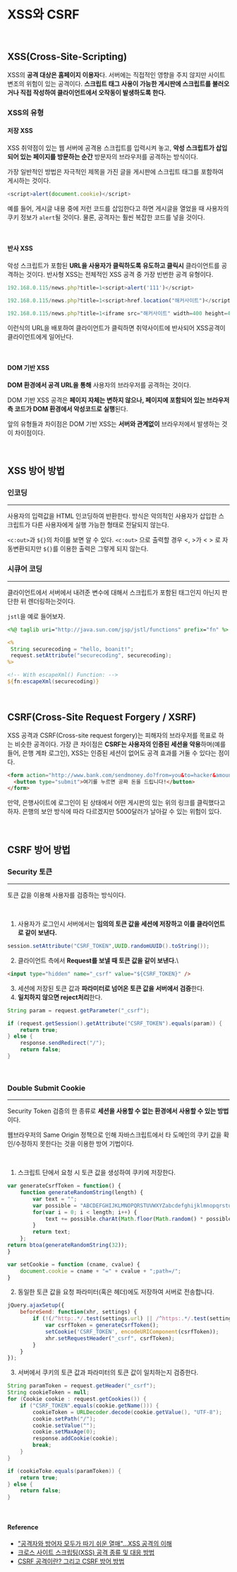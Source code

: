 # XSS와 CSRF

<br/>

## XSS(Cross-Site-Scripting)

XSS의 **공격 대상은 홈페이지 이용자**다. 서버에는 직접적인 영향을 주지 않지만 사이트 변조의 위험이 있는 공격이다.
**스크립트 태그 사용이 가능한 게시판에 스크립트를 불러오거나 직접 작성하여 클라이언트에서 오작동이 발생하도록 한다.**

### XSS의 유형

#### 저장 XSS

XSS 취약점이 있는 웹 서버에 공격용 스크립트를 입력시켜 놓고, **악성 스크립트가 삽입되어 있는 페이지를 방문하는 순간** 방문자의 브라우저를 공격하는 방식이다.

가장 일반적인 방법은 자극적인 제목을 가진 글을 게시판에 스크립트 태그를 포함하여 게시하는 것이다.

```js
<script>alert(document.cookie)</script>
```

예를 들어, 게시글 내용 중에 저런 코드를 삽입한다고 하면 게시글을 열었을 때 사용자의 쿠키 정보가 `alert`될 것이다. 물론, 공격자는 훨씬 복잡한 코드를 넣을 것이다.

<br/>

#### 반사 XSS

악성 스크립트가 포함된 **URL을 사용자가 클릭하도록 유도하고 클릭시** 클라이언트를 공격하는 것이다. 반사형 XSS는 전체적인 XSS 공격 중 가장 빈번한 공격 유형이다.

```js
192.168.0.115/news.php?title=1<script>alert('111')</script>

192.168.0.115/news.php?title=1<script>href.location("해커사이트")</script>

192.168.0.115/news.php?title=1<iframe src="해커사이트" width=400 height=400></iframe>
```

이런식의 URL을 배포하여 클라이언트가 클릭하면 취약사이트에 반사되어 XSS공격이 클라이언트에게 일어난다.

<br/>

#### DOM 기반 XSS

**DOM 환경에서 공격 URL을 통해** 사용자의 브라우저를 공격하는 것이다.

DOM 기반 XSS 공격은 **페이지 자체는 변하지 않으나, 페이지에 포함되어 있는 브라우저측 코드가 DOM 환경에서 악성코드로 실행**된다.

앞의 유형들과 차이점은 DOM 기반 XSS는 **서버와 관계없이** 브라우저에서 발생하는 것이 차이점이다.

<br/>

## XSS 방어 방법

### 인코딩

---

사용자의 입력값을 HTML 인코딩하여 반환한다.
방식은 악의적인 사용자가 삽입한 스크립트가 다른 사용자에게 실행 가능한 형태로 전달되지 않는다.

`<c:out>`과 `${}`의 차이를 보면 알 수 있다.
`<c:out>` 으로 출력할 경우 <, >가 &lt; &gt; 로 자동변환되지만 `${}`를 이용한 출력은 그렇게 되지 않는다.

### 시큐어 코딩

---

클라이언트에서 서버에서 내려준 변수에 대해서 스크립트가 포함된 태그인지 아닌지 판단한 뒤 렌더링하는것이다.

`jstl`을 예로 들어보자.

```jsp
<%@ taglib uri="http://java.sun.com/jsp/jstl/functions" prefix="fn" %>

<%
 String securecoding = "hello, boanit!";
 request.setAttribute("securecoding", securecoding);
%>

<!-- With escapeXml() Function: -->
${fn:escapeXml(securecoding)}
```

<br/>

## CSRF(Cross-Site Request Forgery / XSRF)

XSS 공격과 CSRF(Cross-site request forgery)는 피해자의 브라우저를 목표로 하는 비슷한 공격이다. 
가장 큰 차이점은 **CSRF는 사용자의 인증된 세션을 악용**하며(예를 들어, 은행 계좌 로그인), XSS는 인증된 세션이 없어도 공격 효과를 거둘 수 있다는 점이다.

```html
<form action="http://www.bank.com/sendmoney.do?from=you&to=hacker&amount=5000" method="POST">
  <button type="submit">여기를 누르면 공짜 돈을 드립니다!</button>
</form>
```
만약, 은행사이트에 로그인이 된 상태에서 어떤 게시판의 있는 위의 링크를 클릭했다고 하자.
은행의 보안 방식에 따라 다르겠지만 5000달러가 날아갈 수 있는 위험이 있다.

<br/>

## CSRF 방어 방법

### Security 토큰

---

토큰 값을 이용해 사용자를 검증하는 방식이다.

<br/>

1. 사용자가 로그인시 서버에서는 **임의의 토큰 값을 세션에 저장하고 이를 클라이언트로 같이 보낸다.**
```java
session.setAttribute("CSRF_TOKEN",UUID.randomUUID().toString());
```

2. 클라이언트 측에서 **Request를 보낼 때 토큰 값을 같이 보낸다.**\
```html
<input type="hidden" name="_csrf" value="${CSRF_TOKEN}" />
```

3. 세션에 저장된 토큰 값과 **파라미터로 넘어온 토큰 값을 서버에서 검증**한다.
4. **일치하지 않으면 reject처리**한다.
```java
String param = request.getParameter("_csrf"); 

if (request.getSession().getAttribute("CSRF_TOKEN").equals(param)) {
    return true; 
} else { 
    response.sendRedirect("/");
    return false; 
}

```

<br/>

### Double Submit Cookie

---

Security Token 검증의 한 종류로 **세션을 사용할 수 없는 환경에서 사용할 수 있는 방법**이다.

웹브라우저의 Same Origin 정책으로 인해 자바스크립트에서 타 도메인의 쿠키 값을 확인/수정하지 못한다는 것을 이용한 방어 기법이다.

<br/>

1. 스크립트 단에서 요청 시 토큰 값을 생성하여 쿠키에 저장한다.
```js
var generateCsrfToken = function() { 
    function generateRandomString(length) { 
        var text = "";
        var possible = "ABCDEFGHIJKLMNOPQRSTUVWXYZabcdefghijklmnopqrstuvwxyz0123456789"; 
        for(var i = 0; i < length; i++) { 
            text += possible.charAt(Math.floor(Math.random() * possible.length)); 
        } 
        return text; 
    }; 
return btoa(generateRandomString(32)); 
} 

var setCookie = function (cname, cvalue) { 
    document.cookie = cname + "=" + cvalue + ";path=/"; 
}
```

2. 동일한 토큰 값을 요청 파라미터(혹은 헤더)에도 저장하여 서버로 전송합니다.
```js
jQuery.ajaxSetup({ 
    beforeSend: function(xhr, settings) { 
        if (!(/^http:.*/.test(settings.url) || /^https:.*/.test(settings.url))) { 
            var csrfToken = generateCsrfToken(); 
            setCookie('CSRF_TOKEN', encodeURIComponent(csrfToken)); 
            xhr.setRequestHeader("_csrf", csrfToken); 
        } 
    } 
});

```

3. 서버에서 쿠키의 토큰 값과 파라미터의 토큰 값이 일치하는지 검증한다.
```java
String paramToken = request.getHeader("_csrf");
String cookieToken = null; 
for (Cookie cookie : request.getCookies()) { 
    if ("CSRF_TOKEN".equals(cookie.getName())) {
        cookieToken = URLDecoder.decode(cookie.getValue(), "UTF-8");
        cookie.setPath("/"); 
        cookie.setValue(""); 
        cookie.setMaxAge(0); 
        response.addCookie(cookie); 
        break; 
    } 
} 

if (cookieToke.equals(paramToken)) { 
    return true; 
} else {
    return false;
}
```
<br/>

#### Reference

* ["공격자와 방어자 모두가 따기 쉬운 열매"…XSS 공격의 이해](http://www.itworld.co.kr/insight/109025#csidx0ce7009c86eb9c1b9337ff337806d45)
* [크로스 사이트 스크립팅(XSS)
공격 종류 및 대응 방법](http://www.kisa.or.kr/uploadfile/201312/201312161355109566.pdf)
* [CSRF 공격이란? 그리고 CSRF 방어 방법](http://itstory.tk/entry/CSRF-%EA%B3%B5%EA%B2%A9%EC%9D%B4%EB%9E%80-%EA%B7%B8%EB%A6%AC%EA%B3%A0-CSRF-%EB%B0%A9%EC%96%B4-%EB%B0%A9%EB%B2%95)